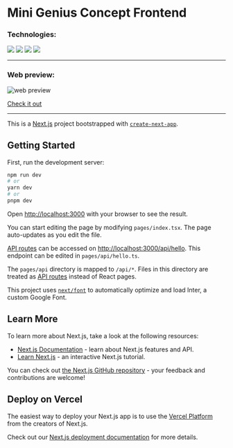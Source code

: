 # Mini Genius Concept Frontend

### Technologies:

<a href="https://nextjs.org/"><img src="https://img.shields.io/badge/-Next-087ea4?logo=nextdotjs&logoColor=white"/></a>
<a href="https://www.typescriptlang.org/"><img src="https://img.shields.io/badge/-TypeScript-3178C6?logo=TypeScript&logoColor=white"/></a>
<a href="https://sass-lang.com/"><img src="https://img.shields.io/badge/-Sass-CC6699?logo=Sass&logoColor=white"/></a>
<a href="https://www.framer.com/"><img src="https://img.shields.io/badge/-Framer%20Motion-6c1991?logo=framer"/></a>

---

### Web preview:

![web preview](https://github.com/Kremowy/mini-genius-concept/assets/62715512/94c3fad6-9ffa-4963-97a8-ede76fe4775d)

[Check it out]([https://www.google.com](https://mini-genius-concept.vercel.app/))

---

This is a [Next.js](https://nextjs.org/) project bootstrapped with [`create-next-app`](https://github.com/vercel/next.js/tree/canary/packages/create-next-app).

## Getting Started

First, run the development server:

```bash
npm run dev
# or
yarn dev
# or
pnpm dev
```

Open [http://localhost:3000](http://localhost:3000) with your browser to see the result.

You can start editing the page by modifying `pages/index.tsx`. The page auto-updates as you edit the file.

[API routes](https://nextjs.org/docs/api-routes/introduction) can be accessed on [http://localhost:3000/api/hello](http://localhost:3000/api/hello). This endpoint can be edited in `pages/api/hello.ts`.

The `pages/api` directory is mapped to `/api/*`. Files in this directory are treated as [API routes](https://nextjs.org/docs/api-routes/introduction) instead of React pages.

This project uses [`next/font`](https://nextjs.org/docs/basic-features/font-optimization) to automatically optimize and load Inter, a custom Google Font.

## Learn More

To learn more about Next.js, take a look at the following resources:

- [Next.js Documentation](https://nextjs.org/docs) - learn about Next.js features and API.
- [Learn Next.js](https://nextjs.org/learn) - an interactive Next.js tutorial.

You can check out [the Next.js GitHub repository](https://github.com/vercel/next.js/) - your feedback and contributions are welcome!

## Deploy on Vercel

The easiest way to deploy your Next.js app is to use the [Vercel Platform](https://vercel.com/new?utm_medium=default-template&filter=next.js&utm_source=create-next-app&utm_campaign=create-next-app-readme) from the creators of Next.js.

Check out our [Next.js deployment documentation](https://nextjs.org/docs/deployment) for more details.
